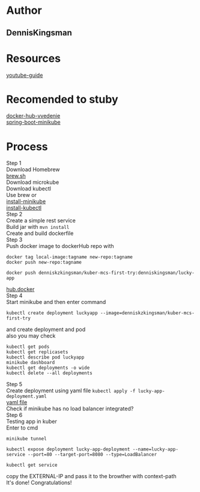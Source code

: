 # Author 
## DennisKingsman
# Resources
[youtube-guide](https://www.youtube.com/watch?v=aH1IwAPHe1w&ab_channel=TEKE)
# Recomended to stuby
[docker-hub-vvedenie](https://itgap.ru/post/docker-hub-vvedenie)   
[spring-boot-minikube](https://www.baeldung.com/spring-boot-minikube)  
# Process
Step 1  
Download Homebrew  
[brew.sh](https://brew.sh/index_ru)  
Download microkube  
Download kubectl  
Use brew or  
[install-minikube](https://kubernetes.io/ru/docs/tasks/tools/install-minikube/)  
[install-kubectl](https://kubernetes.io/ru/docs/tasks/tools/install-kubectl/#%D1%83%D1%81%D1%82%D0%B0%D0%BD%D0%BE%D0%B2%D0%BA%D0%B0-kubectl-%D0%B2-linux)  
Step 2  
Create a simple rest service  
Build jar with `mvn install`  
Create and build dockerfile  
Step 3  
Push docker image to dockerHub repo with  
```
docker tag local-image:tagname new-repo:tagname
docker push new-repo:tagname 

docker push denniskzkingsman/kuber-mcs-first-try:denniskingsman/lucky-app
```
[hub.docker](https://hub.docker.com/repository/docker/denniskzkingsman/kuber-mcs-first-try)  
Step 4  
Start minikube and then enter command  
```
kubectl create deployment luckyapp --image=denniskzkingsman/kuber-mcs-first-try
```
and create deployment and pod  
also you may check  
```
kubectl get pods
kubectl get replicasets
kubectl describe pod luckyapp
minikube dashboard
kubectl get deployments -o wide
kubectl delete --all deployments
```
Step 5  
Create deployment using yaml file `kubectl apply -f lucky-app-deployment.yaml `  
[yaml file](https://gist.github.com/karimessouabni/407404100906da1e7751443ffb171875)  
Check if minikube has no load balancer integrated?  
Step 6  
Testing app in kuber  
Enter to cmd  
```
minikube tunnel

kubectl expose deployment lucky-app-deployment --name=lucky-app-service --port=80 --target-port=8080 --type=LoadBalancer

kubectl get service  
```
copy the EXTERNAL-IP and pass it to the browther with context-path  
It's done! Congratulations!
